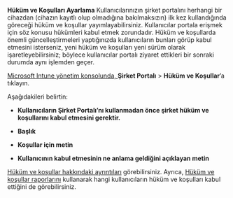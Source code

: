 **Hüküm ve Koşulları Ayarlama** Kullanıcılarınızın şirket portalını herhangi bir cihazdan (cihazın kayıtlı olup olmadığına bakılmaksızın) ilk kez kullandığında göreceği hüküm ve koşullar yayımlayabilirsiniz. Kullanıcılar portala erişmek için söz konusu hükümleri kabul etmek zorundadır. Hüküm ve koşullarda önemli güncelleştirmeleri yaptığınızda kullanıcıların bunları görüp kabul etmesini isterseniz, yeni hüküm ve koşulları yeni sürüm olarak işaretleyebilirsiniz; böylece kullanıcılar portalı ziyaret ettikleri bir sonraki durumda aynı işlemden geçer.

[Microsoft Intune yönetim konsolunda, ](https://manage.microsoft.com) **Şirket Portalı** &gt; **Hüküm ve Koşullar**’a tıklayın.

Aşağıdakileri belirtin:

-   **Kullanıcıların Şirket Portalı’nı kullanmadan önce şirket hüküm ve koşullarını kabul etmesini gerektir.**

-   **Başlık**

-   **Koşullar için metin**

-   **Kullanıcının kabul etmesinin ne anlama geldiğini açıklayan metin**

[Hüküm ve koşullar hakkındaki ayrıntıları](https://technet.microsoft.com/library/mt405893.aspx) görebilirsiniz.  Ayrıca, [Hüküm ve koşullar raporlarını](https://technet.microsoft.com/library/dn646977.aspx) kullanarak hangi kullanıcıların hüküm ve koşulları kabul ettiğini de görebilirsiniz.

